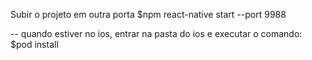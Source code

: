 Subir o projeto em outra porta
$npm react-native start --port 9988

-- quando estiver no ios, entrar na pasta do ios e executar o comando:
$pod install